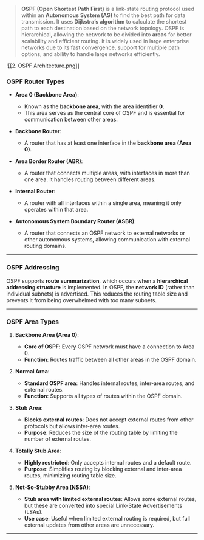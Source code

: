 >**OSPF (Open Shortest Path First)** is a link-state routing protocol used within an **Autonomous System (AS)** to find the best path for data transmission. It uses **Dijkstra’s algorithm** to calculate the shortest path to each destination based on the network topology. OSPF is hierarchical, allowing the network to be divided into **areas** for better scalability and efficient routing. It is widely used in large enterprise networks due to its fast convergence, support for multiple path options, and ability to handle large networks efficiently.

![[2. OSPF Architecture.png]]

### **OSPF Router Types**

- **Area 0 (Backbone Area)**:
    
    - Known as the **backbone area**, with the area identifier **0**.
    - This area serves as the central core of OSPF and is essential for communication between other areas.
- **Backbone Router**:
    
    - A router that has at least one interface in the **backbone area (Area 0)**.
- **Area Border Router (ABR)**:
    
    - A router that connects multiple areas, with interfaces in more than one area. It handles routing between different areas.
- **Internal Router**:
    
    - A router with all interfaces within a single area, meaning it only operates within that area.
- **Autonomous System Boundary Router (ASBR)**:
    
    - A router that connects an OSPF network to external networks or other autonomous systems, allowing communication with external routing domains.

---

### **OSPF Addressing**

OSPF supports **route summarization**, which occurs when a **hierarchical addressing structure** is implemented. In OSPF, the **network ID** (rather than individual subnets) is advertised. This reduces the routing table size and prevents it from being overwhelmed with too many subnets.

---

### **OSPF Area Types**

1. **Backbone Area (Area 0)**:
    
    - **Core of OSPF**: Every OSPF network must have a connection to Area 0.
    - **Function**: Routes traffic between all other areas in the OSPF domain.
2. **Normal Area**:
    
    - **Standard OSPF area**: Handles internal routes, inter-area routes, and external routes.
    - **Function**: Supports all types of routes within the OSPF domain.
3. **Stub Area**:
    
    - **Blocks external routes**: Does not accept external routes from other protocols but allows inter-area routes.
    - **Purpose**: Reduces the size of the routing table by limiting the number of external routes.
4. **Totally Stub Area**:
    
    - **Highly restricted**: Only accepts internal routes and a default route.
    - **Purpose**: Simplifies routing by blocking external and inter-area routes, minimizing routing table size.
5. **Not-So-Stubby Area (NSSA)**:
    
    - **Stub area with limited external routes**: Allows some external routes, but these are converted into special Link-State Advertisements (LSAs).
    - **Use case**: Useful when limited external routing is required, but full external updates from other areas are unnecessary.

---
